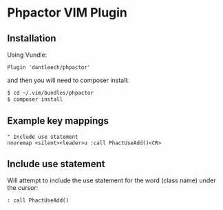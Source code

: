 Phpactor VIM Plugin
===================

Installation
------------

Using Vundle:

```
Plugin 'dantleech/phpactor'
```

and then you will need to composer install:

```bash
$ cd ~/.vim/bundles/phpactor
$ composer install
```

Example key mappings
--------------------

```
" Include use statement
nnoremap <silent><leader>u :call PhactUseAdd()<CR>
```

Include use statement
---------------------

Will attempt to include the use statement for the word (class name) under the
cursor:

```
: call PhactUseAdd()
```
